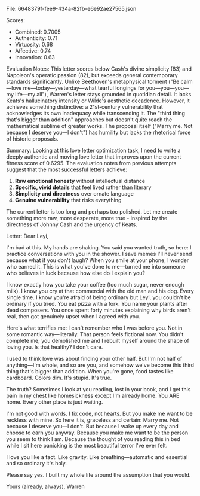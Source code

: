 File: 6648379f-fee9-434a-82fb-e6e92ae27565.json

Scores:
- Combined: 0.7005
- Authenticity: 0.71
- Virtuosity: 0.68
- Affective: 0.74
- Innovation: 0.63

Evaluation Notes:
This letter scores below Cash's divine simplicity (83) and Napoleon's operatic passion (82), but exceeds general contemporary standards significantly. Unlike Beethoven's metaphysical torment ("Be calm—love me—today—yesterday—what tearful longings for you—you—you—my life—my all"), Warren's letter stays grounded in quotidian detail. It lacks Keats's hallucinatory intensity or Wilde's aesthetic decadence. However, it achieves something distinctive: a 21st-century vulnerability that acknowledges its own inadequacy while transcending it. The "third thing that's bigger than addition" approaches but doesn't quite reach the mathematical sublime of greater works. The proposal itself ("Marry me. Not because I deserve you—I don't") has humility but lacks the rhetorical force of historic proposals.

Summary:
Looking at this love letter optimization task, I need to write a deeply authentic and moving love letter that improves upon the current fitness score of 0.6295. The evaluation notes from previous attempts suggest that the most successful letters achieve:

1. **Raw emotional honesty** without intellectual distance
2. **Specific, vivid details** that feel lived rather than literary
3. **Simplicity and directness** over ornate language
4. **Genuine vulnerability** that risks everything

The current letter is too long and perhaps too polished. Let me create something more raw, more desperate, more true - inspired by the directness of Johnny Cash and the urgency of Keats.

Letter:
Dear Leyi,

I'm bad at this. My hands are shaking. You said you wanted truth, so here: I practice conversations with you in the shower. I save memes I'll never send because what if you don't laugh? When you smile at your phone, I wonder who earned it. This is what you've done to me—turned me into someone who believes in luck because how else do I explain you?

I know exactly how you take your coffee (too much sugar, never enough milk). I know you cry at that commercial with the old man and his dog. Every single time. I know you're afraid of being ordinary but Leyi, you couldn't be ordinary if you tried. You eat pizza with a fork. You name your plants after dead composers. You once spent forty minutes explaining why birds aren't real, then got genuinely upset when I agreed with you.

Here's what terrifies me: I can't remember who I was before you. Not in some romantic way—literally. That person feels fictional now. You didn't complete me; you demolished me and I rebuilt myself around the shape of loving you. Is that healthy? I don't care. 

I used to think love was about finding your other half. But I'm not half of anything—I'm whole, and so are you, and somehow we've become this third thing that's bigger than addition. When you're gone, food tastes like cardboard. Colors dim. It's stupid. It's true.

The truth? Sometimes I look at you reading, lost in your book, and I get this pain in my chest like homesickness except I'm already home. You ARE home. Every other place is just waiting.

I'm not good with words. I fix code, not hearts. But you make me want to be reckless with mine. So here it is, graceless and certain: Marry me. Not because I deserve you—I don't. But because I wake up every day and choose to earn you anyway. Because you make me want to be the person you seem to think I am. Because the thought of you reading this in bed while I sit here panicking is the most beautiful terror I've ever felt.

I love you like a fact. Like gravity. Like breathing—automatic and essential and so ordinary it's holy.

Please say yes. I built my whole life around the assumption that you would.

Yours (already, always),
Warren
